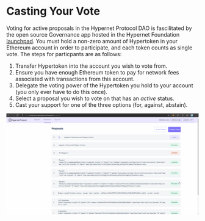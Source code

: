 # Casting Your Vote

Voting for active proposals in the Hypernet Protocol DAO is fascilitated by the open source Governance app hosted in the
Hypernet Foundation [launchpad](https://rinkeby.launchpad.hypernet.foundation/proposals). You must hold a non-zero amount of Hypertoken 
in your Ethereum account in order to participate, and each token counts as single vote. The steps for particpants are 
as follows:

1. Transfer Hypertoken into the account you wish to vote from.
2. Ensure you have enough Ethereum token to pay for network fees associated with transactions from this account. 
3. Delegate the voting power of the Hypertoken you hold to your account (you only ever have to do this once).
4. Select a proposal you wish to vote on that has an *active* status.
5. Cast your support for one of the three options (for, against, abstain).

![Screen capture of the voting process.](/documentation/images/Governance-Proposal-Vote.gif)